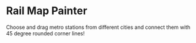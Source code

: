 # Rail Map Painter

Choose and drag metro stations from different cities and connect them with 45 degree rounded corner lines!
